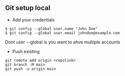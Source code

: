 ## Git setup local

- Add your credentials

```
$ git config --global user.name "John Doe"
$ git config --global user.email johndoe@example.com

```
Dont user --global is you want to ahve multiple accounts

-  Push existing

```
git remote add origin <repolink>
git branch -M main
git push -u origin main

```

